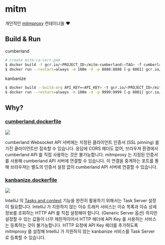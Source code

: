 # mitm

개인적인 [mitmproxy](https://mitmproxy.org/) 컨테이너들 ❤️

## Build & Run

cumberland

```sh
# create mitm-ca-cert.pem
$ docker build -t gcr.io/<PROJECT_ID>/mitm-cumberland:<TAG> -f cumberland.dockerfile .
$ docker run --restart=always -m 100m -d -p 8888:8888 [-p 8081] gcr.io/<PROJECT_ID>/mitm-cumberland:<TAG>
```

kanbanize

```sh
$ docker build --build-arg API_KEY=<API_KEY> -t gcr.io/<PROJECT_ID>/mitm-kanbanize:<TAG> -f kanbanize.dockerfile .
$ docker run --restart=always -m 100m -d -p 9999:9999 [-p 8081] gcr.io/<PROJECT_ID>/mitm-kanbanize:<TAG>
```

## Why?

### [cumberland.dockerfile](https://github.com/chitacan/mitm/blob/master/cumberland.dockerfile)

![](https://user-images.githubusercontent.com/286950/70865916-09f05900-1fa6-11ea-9a0f-888baf05c588.png)

cumberland Websocket API 서버에는 지정된 클라이언트 인증서 (SSL pinning) 를 가진 클라이언트만 접속할 수 있습니다. 응답에 CORS 헤더도 없어, 브라우져 환경에서 cumberland API 를 직접 사용하는 것은 불가능합니다. mitmproxy 는 지정된 인증서를 사용해 cumberland API 서버에 연결할 수 있습니다. 이 연결을 중계하는 포트를 통해 브라우져는 별도의 인증서 설정 없이 cumberland API 서버에 연결할 수 있습니다.

### [kanbanize.dockerfile](https://github.com/chitacan/mitm/blob/master/kanbanize.dockerfile)

![](https://user-images.githubusercontent.com/286950/70881185-207eca80-200f-11ea-87de-6c4510a5ddaa.png)

IntelliJ 의 [Tasks and context](https://www.jetbrains.com/help/idea/managing-tasks-and-context.html) 기능을 완전히 활용하기 위해서는 Task Server 설정이 필요합니다. IntelliJ 가 지원하지 않는 이슈 트래커 서비스는 이슈 목록과 이슈 상세 정보를 조회하는 HTTP API 를 직접 설정해야 합니다. (Generic Server 옵션) 하지만 설정할 수 있는 값들이 너무 제한적이어서 HTTP 헤더에 API Key 를 사용하는 서비스는 등록하는 것이 불가능합니다. HTTP 요청에 API Key 헤더를 추가하도록 mitmproxy 를 설정해 IntelliJ 가 지원하지 않는 kanbanize 서비스를 Task Server 로 등록할 수 있습니다.
